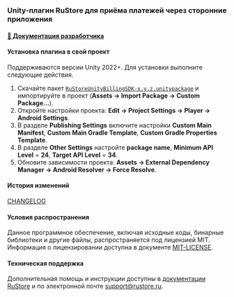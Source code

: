 ### Unity-плагин RuStore для приёма платежей через сторонние приложения

#### [🔗 Документация разработчика][10]  

#### Установка плагина в свой проект

Поддерживаются версии Unity 2022+. Для установки выполните следующие действия.

1. Скачайте пакет [`RuStoreUnityBillingSDK-x.y.z.unitypackage`][20] и импортируйте в проект (**Assets → Import Package → Custom Package...**).
1. Откройте настройки проекта: **Edit → Project Settings → Player → Android Settings**.
1. В pазделе **Publishing Settings** включите настройки **Custom Main Manifest**, **Custom Main Gradle Template**, **Custom Gradle Properties Template**.
1. В разделе **Other Settings** настройте **package name**, **Minimum API Level** = **24**, **Target API Level** = **34**.
1. Обновите зависимости проекта: **Assets → External Dependency Manager → Android Resolver → Force Resolve**.

#### История изменений

[CHANGELOG](../CHANGELOG.md)

#### Условия распространения

Данное программное обеспечение, включая исходные коды, бинарные библиотеки и другие файлы, распространяется под лицензией MIT. Информация о лицензировании доступна в документе [MIT-LICENSE](../MIT-LICENSE.txt).

#### Техническая поддержка

Дополнительная помощь и инструкции доступны в [документации RuStore](https://www.rustore.ru/help/) и по электронной почте support@rustore.ru.

[10]: https://www.rustore.ru/help/sdk/payments/unity/8-0-1
[20]: https://gitflic.ru/project/rustore/unity-rustore-billing-sdk/blob/raw?file=unitypackages%2FRuStoreUnityBillingSDK-8.0.1.unitypackage&inline=false
